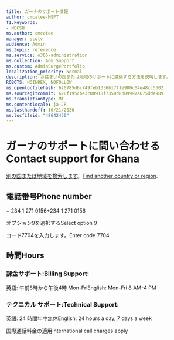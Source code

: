 ```yaml
---
title: ガーナのサポート情報
author: cmcatee-MSFT
f1.keywords:
- NOCSH
ms.author: cmcatee
manager: scotv
audience: Admin
ms.topic: reference
ms.service: o365-administration
ms.collection: Adm_Support
ms.custom: AdminSurgePortfolio
localization_priority: Normal
description: お住まいの国または地域のサポートに連絡する方法を説明します。
ROBOTS: NOINDEX, NOFOLLOW
ms.openlocfilehash: 620785d6c749feb1336b17f1e980c04e48cc5302
ms.sourcegitcommit: 628f195cbe3c00910f7350d8b09997a675dde989
ms.translationtype: MT
ms.contentlocale: ja-JP
ms.lasthandoff: 10/21/2020
ms.locfileid: "48642450"
---
```

# <a name="contact-support-for-ghana"></a><span data-ttu-id="5de5a-103">ガーナのサポートに問い合わせる</span><span class="sxs-lookup"><span data-stu-id="5de5a-103">Contact support for Ghana</span></span>

<span data-ttu-id="5de5a-104">[別の国または地域を検索します](../contact-support-for-business-products.md)。</span><span class="sxs-lookup"><span data-stu-id="5de5a-104">[Find another country or region](../contact-support-for-business-products.md).</span></span>

## <a name="phone-number"></a><span data-ttu-id="5de5a-105">電話番号</span><span class="sxs-lookup"><span data-stu-id="5de5a-105">Phone number</span></span>
<span data-ttu-id="5de5a-106">+ 234 1 271 0156</span><span class="sxs-lookup"><span data-stu-id="5de5a-106">+234 1 271 0156</span></span>

<span data-ttu-id="5de5a-107">オプション9を選択する</span><span class="sxs-lookup"><span data-stu-id="5de5a-107">Select option 9</span></span>

<span data-ttu-id="5de5a-108">コード7704を入力します。</span><span class="sxs-lookup"><span data-stu-id="5de5a-108">Enter code 7704</span></span>

## <a name="hours"></a><span data-ttu-id="5de5a-109">時間</span><span class="sxs-lookup"><span data-stu-id="5de5a-109">Hours</span></span>
### <a name="billing-support"></a><span data-ttu-id="5de5a-110">課金サポート:</span><span class="sxs-lookup"><span data-stu-id="5de5a-110">Billing Support:</span></span>

<span data-ttu-id="5de5a-111">英語: 午前8時から午後4時 Mon-Fri</span><span class="sxs-lookup"><span data-stu-id="5de5a-111">English: Mon-Fri 8 AM-4 PM</span></span>

### <a name="technical-support"></a><span data-ttu-id="5de5a-112">テクニカル サポート:</span><span class="sxs-lookup"><span data-stu-id="5de5a-112">Technical Support:</span></span>

<span data-ttu-id="5de5a-113">英語: 24 時間年中無休</span><span class="sxs-lookup"><span data-stu-id="5de5a-113">English: 24 hours a day, 7 days a week</span></span>

<span data-ttu-id="5de5a-114">国際通話料金の適用</span><span class="sxs-lookup"><span data-stu-id="5de5a-114">International call charges apply</span></span>
